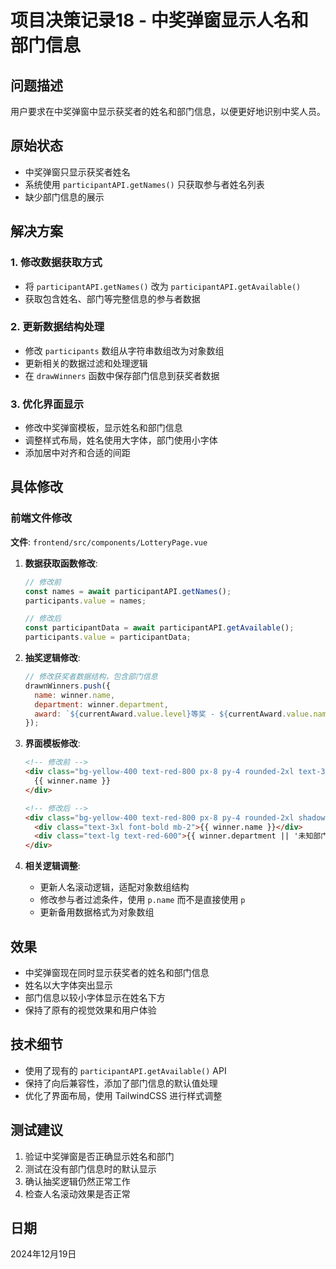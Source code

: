 # 项目决策记录18 - 中奖弹窗显示人名和部门信息

## 问题描述
用户要求在中奖弹窗中显示获奖者的姓名和部门信息，以便更好地识别中奖人员。

## 原始状态
- 中奖弹窗只显示获奖者姓名
- 系统使用 `participantAPI.getNames()` 只获取参与者姓名列表
- 缺少部门信息的展示

## 解决方案

### 1. 修改数据获取方式
- 将 `participantAPI.getNames()` 改为 `participantAPI.getAvailable()`
- 获取包含姓名、部门等完整信息的参与者数据

### 2. 更新数据结构处理
- 修改 `participants` 数组从字符串数组改为对象数组
- 更新相关的数据过滤和处理逻辑
- 在 `drawWinners` 函数中保存部门信息到获奖者数据

### 3. 优化界面显示
- 修改中奖弹窗模板，显示姓名和部门信息
- 调整样式布局，姓名使用大字体，部门使用小字体
- 添加居中对齐和合适的间距

## 具体修改

### 前端文件修改
**文件**: `frontend/src/components/LotteryPage.vue`

1. **数据获取函数修改**:
   ```javascript
   // 修改前
   const names = await participantAPI.getNames();
   participants.value = names;
   
   // 修改后
   const participantData = await participantAPI.getAvailable();
   participants.value = participantData;
   ```

2. **抽奖逻辑修改**:
   ```javascript
   // 修改获奖者数据结构，包含部门信息
   drawnWinners.push({
     name: winner.name,
     department: winner.department,
     award: `${currentAward.value.level}等奖 - ${currentAward.value.name}`
   });
   ```

3. **界面模板修改**:
   ```html
   <!-- 修改前 -->
   <div class="bg-yellow-400 text-red-800 px-8 py-4 rounded-2xl text-3xl font-bold shadow-lg">
     {{ winner.name }}
   </div>
   
   <!-- 修改后 -->
   <div class="bg-yellow-400 text-red-800 px-8 py-4 rounded-2xl shadow-lg text-center">
     <div class="text-3xl font-bold mb-2">{{ winner.name }}</div>
     <div class="text-lg text-red-600">{{ winner.department || '未知部门' }}</div>
   </div>
   ```

4. **相关逻辑调整**:
   - 更新人名滚动逻辑，适配对象数组结构
   - 修改参与者过滤条件，使用 `p.name` 而不是直接使用 `p`
   - 更新备用数据格式为对象数组

## 效果
- 中奖弹窗现在同时显示获奖者的姓名和部门信息
- 姓名以大字体突出显示
- 部门信息以较小字体显示在姓名下方
- 保持了原有的视觉效果和用户体验

## 技术细节
- 使用了现有的 `participantAPI.getAvailable()` API
- 保持了向后兼容性，添加了部门信息的默认值处理
- 优化了界面布局，使用 TailwindCSS 进行样式调整

## 测试建议
1. 验证中奖弹窗是否正确显示姓名和部门
2. 测试在没有部门信息时的默认显示
3. 确认抽奖逻辑仍然正常工作
4. 检查人名滚动效果是否正常

## 日期
2024年12月19日